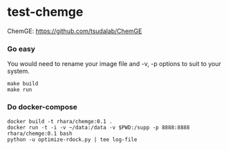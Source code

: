# test-chemge

ChemGE: https://github.com/tsudalab/ChemGE

### Go easy

You would need to rename your image file and -v, -p options to suit to your system.
```
make build
make run
```

### Do docker-compose
```
docker build -t rhara/chemge:0.1 .
docker run -t -i -v ~/data:/data -v $PWD:/supp -p 8888:8888 rhara/chemge:0.1 bash
python -u optimize-rdock.py | tee log-file
```
